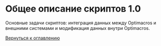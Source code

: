 # Общее описание cкриптов 1.0

Основные задачи скриптов: интеграция данных между Optimacros и внешними системами и модификация данных внутри Optimacros.


[Вернуться к оглавлению](README.md)